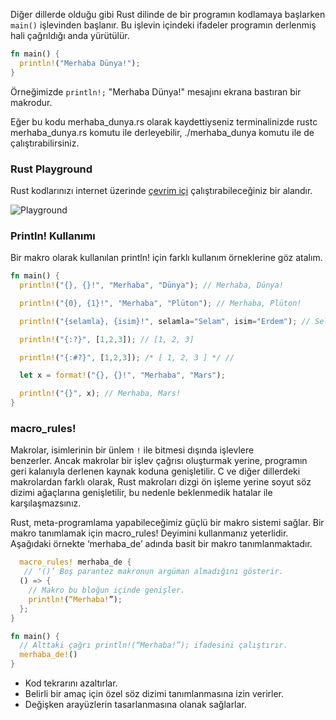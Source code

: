 Diğer dillerde olduğu gibi Rust dilinde de bir programın kodlamaya başlarken `main()` işlevinden başlanır. Bu  işlevin içindeki ifadeler programın derlenmiş hali çağrıldığı anda yürütülür.

```Rust
fn main() { 
  println!("Merhaba Dünya!"); 
}
````
Örneğimizde `println!;` "Merhaba Dünya!" mesajını ekrana bastıran bir makrodur.

Eğer bu kodu merhaba_dunya.rs olarak kaydettiyseniz terminalinizde rustc merhaba_dunya.rs komutu ile derleyebilir, ./merhaba_dunya komutu ile de çalıştırabilirsiniz.

### Rust Playground
Rust kodlarınızı internet üzerinde [çevrim içi](https://play.rust-lang.org/) çalıştırabileceğiniz bir alandır.

![Playground](https://github.com/rust-lang-tr/dokuman/blob/master/resimler/Rust-Playground.png)

### Println! Kullanımı
Bir makro olarak kullanılan println! için farklı kullanım örneklerine göz atalım.

```Rust
fn main() { 
  println!("{}, {}!", "Merhaba", "Dünya"); // Merhaba, Dünya! 

  println!("{0}, {1}!", "Merhaba", "Plüton"); // Merhaba, Plüton! 

  println!("{selamla}, {isim}!", selamla="Selam", isim="Erdem"); // Selam, Erdem!

  println!("{:?}", [1,2,3]); // [1, 2, 3] 

  println!("{:#?}", [1,2,3]); /* [ 1, 2, 3 ] */ // 

  let x = format!("{}, {}!", "Merhaba", "Mars"); 

  println!("{}", x); // Merhaba, Mars! 
}
````

### macro_rules!
Makrolar, isimlerinin bir ünlem `!` ile bitmesi dışında işlevlere benzerler. Ancak makrolar bir işlev çağrısı oluşturmak yerine, programın geri kalanıyla derlenen kaynak koduna genişletilir. C ve diğer dillerdeki makrolardan farklı olarak, Rust makroları dizgi ön işleme yerine soyut söz dizimi ağaçlarına genişletilir, bu nedenle beklenmedik hatalar ile karşılaşmazsınız.

Rust, meta-programlama yapabileceğimiz güçlü bir makro sistemi sağlar. Bir makro tanımlamak için macro_rules! Deyimini kullanmanız yeterlidir.
Aşağıdaki örnekte ‘merhaba_de’ adında basit bir makro tanımlanmaktadır.

```Rust
  macro_rules! merhaba_de {
   // ‘()’ Boş parantez makronun argüman almadığını gösterir.
  () => {
    // Makro bu bloğun içinde genişler.
    println!(“Merhaba!”);
  };
}

fn main() {
  // Alttaki çağrı println!(“Merhaba!”); ifadesini çalıştırır. 
  merhaba_de!()
}
````

- Kod tekrarını azaltırlar.
- Belirli bir amaç için özel söz dizimi tanımlanmasına izin verirler.
- Değişken arayüzlerin tasarlanmasına olanak sağlarlar.

